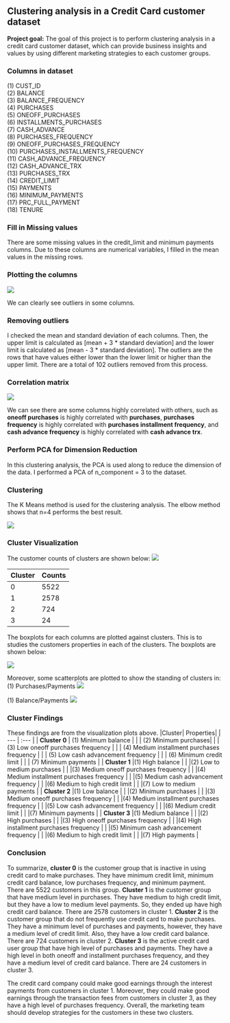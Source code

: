 ## Clustering analysis in a Credit Card customer dataset

**Project goal:** The goal of this project is to perform clustering analysis in a credit card customer dataset, which can provide business insights and values by using different marketing strategies to each customer groups.



### Columns in dataset

(1) CUST_ID <br>
(2) BALANCE <br>
(3) BALANCE_FREQUENCY <br>
(4) PURCHASES <br>
(5) ONEOFF_PURCHASES <br>
(6) INSTALLMENTS_PURCHASES <br>
(7) CASH_ADVANCE <br>
(8) PURCHASES_FREQUENCY <br>
(9) ONEOFF_PURCHASES_FREQUENCY <br>
(10) PURCHASES_INSTALLMENTS_FREQUENCY <br>
(11) CASH_ADVANCE_FREQUENCY <br>
(12) CASH_ADVANCE_TRX <br>
(13) PURCHASES_TRX <br>
(14) CREDIT_LIMIT <br>
(15) PAYMENTS <br>
(16) MINIMUM_PAYMENTS <br>
(17) PRC_FULL_PAYMENT <br>
(18) TENURE <br>



### Fill in Missing values

There are some missing values in the credit_limit and minimum payments columns. Due to these columns are numerical variables, I filled in the mean values in the missing rows.


### Plotting the columns

![](univariate_analysis.png)

We can clearly see outliers in some columns.



### Removing outliers

I checked the mean and standard deviation of each columns. Then, the upper limit is calculated as [mean + 3 * standard deviation] and the lower limit is calculated as [mean - 3 * standard deviation]. The outliers are the rows that have values either lower than the lower limit or higher than the upper limit. There are a total of 102 outliers removed from this process.


### Correlation matrix

![](cm.png)

We can see there are some columns highly correlated with others, such as **oneoff purchases** is highly correlated with **purchases**, **purchases frequency** is highly correlated with **purchases installment frequency**, and **cash advance frequency** is highly correlated with **cash advance trx**.

### Perform PCA for Dimension Reduction

In this clustering analysis, the PCA is used along to reduce the dimension of the data. I performed a PCA of n_component = 3 to the dataset.

### Clustering

The K Means method is used for the clustering analysis. The elbow method shows that n=4 performs the best result.

![](elbow.png)

### Cluster Visualization

The customer counts of clusters are shown below: 
![](cluster_count.png)

|Cluster|Counts|
| --- | ---|
| 0 | 5522 |
| 1 | 2578 |
| 2 | 724 |
| 3 | 24 |

The boxplots for each columns are plotted against clusters. This is to studies the customers properties in each of the clusters. The boxplots are shown below:

![](cluster_boxplot.png)

Moreover, some scatterplots are plotted to show the standing of clusters in:
(1) Purchases/Payments
![](cluster_scatter1.png)

(1) Balance/Payments
![](cluster_scatter2.png)

### Cluster Findings

These findings are from the visualization plots above.
|Cluster| Properties|
| --- | :--- | 
| **Cluster 0** | (1) Minimum balance |
|               | (2) Minimum purchases|
|               | (3) Low oneoff purchases frequency |
|               | (4) Medium installment purchases frequency |
|               | (5) Low cash advancement frequency |
|               | (6) Minimum credit limit |
|               | (7) Minimum payments |
| **Cluster 1** |(1) High balance |
|               |(2) Low to medium purchases |
|               |(3) Medium oneoff purchases frequency |
|               |(4) Medium installment purchases frequency |
|               |(5) Medium cash advancement frequency |
|               |(6) Medium to high credit limit |
|               |(7) Low to medium payments |
| **Cluster 2** |(1) Low balance |
|               |(2) Minimum purchases |
|               |(3) Medium oneoff purchases frequency |
|               |(4) Medium installment purchases frequency |
|               |(5) Low cash advancement frequency |
|               |(6) Medium credit limit |
|               |(7) Minimum payments |
| **Cluster 3** |(1) Medium balance |
|               |(2) High purchases |
|               |(3) High oneoff purchases frequency |
|               |(4) High installment purchases frequency |
|               |(5) Minimum cash advancement frequency |
|               |(6) Medium to high credit limit |
|               |(7) High payments |

### Conclusion

To summarize, **cluster 0** is the customer group that is inactive in using credit card to make purchases. They have minimum credit limit, minimum credit card balance, low purchases frequency, and minimum payment. There are 5522 customers in this group. **Cluster 1** is the customer group that have medium level in purchases. They have medium to high credit limit, but they have a low to medium level payments. So, they ended up have high credit card balance. There are 2578 customers in cluster 1. **Cluster 2** is the customer group that do not frequently use credit card to make purchases. They have a minimum level of purchases and payments, however, they have a medium level of credit limit. Also, they have a low credit card balance. There are 724 customers in cluster 2. **Cluster 3** is the active credit card user group that have high level of purchases and payments. They have a high level in both oneoff and installment purchases frequency, and they have a medium level of credit card balance. There are 24 customers in cluster 3.

The credit card company could make good earnings through the interest payments from customers in cluster 1. Moreover, they could make good earnings through the transaction fees from customers in cluster 3, as they have a high level of purchases frequency. Overall, the marketing team should develop strategies for the customers in these two clusters.
